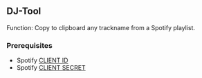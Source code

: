 ## DJ-Tool

Function: Copy to clipboard any trackname from a Spotify playlist.

### Prerequisites

- Spotify [CLIENT ID](https://developer.spotify.com/dashboard/)
- Spotify [CLIENT SECRET](https://developer.spotify.com/dashboard/)

